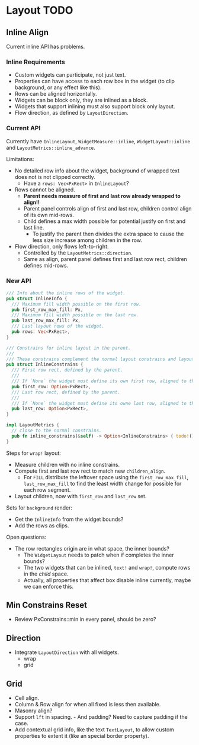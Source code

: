 # Layout TODO

## Inline Align

Current inline API has problems.

### Inline Requirements

* Custom widgets can participate, not just text.
* Properties can have access to each row box in the widget (to clip background, or any effect like this).
* Rows can be aligned horizontally.
* Widgets can be block only, they are inlined as a block.
* Widgets that support inlining must also support block only layout.
* Flow direction, as defined by `LayoutDirection`.

### Current API

Currently have `InlineLayout`, `WidgetMeasure::inline`, `WidgetLayout::inline` and `LayoutMetrics::inline_advance`.

Limitations:

* No detailed row info about the widget, background of wrapped text does not is not clipped correctly.
  - Have a `rows: Vec<PxRect>` in `InlineLayout`?  
* Rows cannot be aligned.
  - **Parent needs measure of first and last row already wrapped to align!!**
  - Parent panel controls align of first and last row, children control align of its own mid-rows.
  - Child defines a max width possible for potential justify on first and last line.
    - To justify the parent then divides the extra space to cause the less size increase among children in the row.
* Flow direction, only flows left-to-right.
  - Controlled by the `LayoutMetrics::direction`.
  - Same as align, parent panel defines first and last row rect, children defines mid-rows.

### New API

```rust
/// Info about the inline rows of the widget.
pub struct InlineInfo {
  /// Maximum fill width possible on the first row.
  pub first_row_max_fill: Px,
  /// Maximum fill width possible on the last row.
  pub last_row_max_fill: Px,
  /// Last layout rows of the widget.
  pub rows: Vec<PxRect>,
}

/// Constrains for inline layout in the parent.
/// 
/// These constrains complement the normal layout constrains and layout direction. 
pub struct InlineConstrains {
  /// First row rect, defined by the parent.
  /// 
  /// If `None` the widget must define its own first row, aligned to the *start*.
  pub first_row: Option<PxRect>,
  /// Last row rect, defined by the parent.
  /// 
  /// If `None` the widget must define its owne last row, aligned to the *start*.
  pub last_row: Option<PxRect>,
}

impl LayoutMetrics {
  // close to the normal constrains.
  pub fn inline_constrains(&self) -> Option<InlineConstrains> { todo!() }
}
```

Steps for `wrap!` layout:

* Measure children with no inline constrains.
* Compute first and last row rect to match new `children_align`.
  - For `FILL` distribute the leftover space using the `first_row_max_fill`, `last_row_max_fill` to find the least
    width change for possible for each row segment.
* Layout children, now with `first_row` and `last_row` set.

Sets for `background` render:

* Get the `InlineInfo` from the widget bounds?
* Add the rows as clips.

Open questions:

* The row rectangles origin are in what space, the inner bounds?
  - The `WidgetLayout` needs to patch when if completes the inner bounds?
  - The two widgets that can be inlined, `text!` and `wrap!`, compute rows in the *child* space.
  - Actually, all properties that affect box disable inline currently, maybe we can enforce this.

## Min Constrains Reset

* Review PxConstrains::min in every panel, should be zero? 

## Direction

* Integrate `LayoutDirection` with all widgets.
  - wrap
  - grid

## Grid 

* Cell align.
* Column & Row align for when all fixed is less then available.
* Masonry align?
* Support `lft` in spacing.
        - And padding? Need to capture padding if the case.
* Add contextual grid info, like the text `TextLayout`, to allow custom properties to extent it (like an special border property).